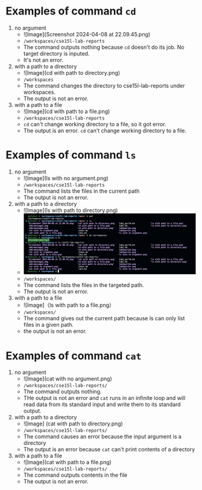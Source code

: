 # Examples of command `cd`
1. no argument
   * ![Image](Screenshot 2024-04-08 at 22.09.45.png)
   * `/workspaces/cse15l-lab-reports`
   * The command outputs nothing because `cd` doesn't do its job. No target directory is inputed.
   * It's not an error.
2. with a path to a directory
   * ![Image](cd with path to directory.png)
   * `/workspaces`
   * The command changes the directory to cse15l-lab-reports under workspaces.
   * The output is not an error.
3. with a path to a file
   * ![Image](cd with path to a file.png)
   * `/workspaces/cse15l-lab-reports`
   * `cd` can't change working directory to a file, so it got error.
   * The output is an error. `cd` can't change working directory to a file.
  
# Examples of command `ls`
1. no argument
   * ![Image](ls with no argument.png)
   * `/workspaces/cse15l-lab-reports`
   * The command lists the files in the current path
   * The output is not an error.
2. with a path to a directory
   * ![Image](ls with path to directory.png)
   * ![Image](lab1-ls-2b.png)
   * `/workspaces/`
   * The command lists the files in the targeted path.
   * The output is not an error.
3. with a path to a file
   * ![Image]（ls with path to a file.png）
   * `/workspaces/`
   * The command gives out the current path because ls can only list files in a given path.
   * the output is not an error.

# Examples of command `cat`
1. no argument
   * ![Image](cat with no argument.png)
   * `/workspaces/cse15l-lab-reports/`
   * The command outputs nothing.
   * THe output is not an error and `cat` runs in an infinite loop and will read data from its standard input and write them to its standard output.
2. with a path to a directory
   * ![Image] (cat with path to directory.png)
   * `/workspaces/cse15l-lab-reports/`
   * The command causes an error because the input argument is a directory
   * The output is an error because `cat` can't print contents of a directory
3. with a path to a file
   * ![Image](cat with path to a file.png)
   * `/workspaces/cse15l-lab-reports/`
   * The command outputs contents in the file
   * The output is not an error. 


